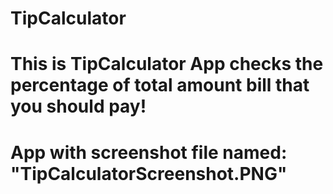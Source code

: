 # TipCalculator
# This is TipCalculator App checks the percentage of total amount bill that you should pay! 
# App with screenshot file named: "TipCalculatorScreenshot.PNG"

